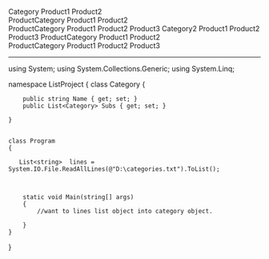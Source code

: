 Category
      Product1
      Product2	
      ProductCategory
       Product1
       Product2  	 
	ProductCategory
	 Product1
	 Product2
      Product3
Category2
      Product1
      Product2
      Product3
      ProductCategory
       Product1
       Product2  	 
	ProductCategory
	 Product1
	 Product2
      Product3
      
----------------------------  
using System;
using System.Collections.Generic;
using System.Linq;

namespace ListProject
{
    class Category
    {

        public string Name { get; set; }
        public List<Category> Subs { get; set; }

    }


    class Program
    {

       List<string>  lines = System.IO.File.ReadAllLines(@"D:\categories.txt").ToList();



        static void Main(string[] args)
        {
            //want to lines list object into category object. 
            
        }
    }
}

      
